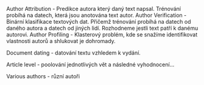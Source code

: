 Author Attribution - Predikce autora který daný text napsal. Trénování probíhá na datech, která jsou anotována text autor.
Author Verification - Binární klasifikace textových dat. Přičemž trénování probíhá na datech od daného autora a datech od jiných lidí. Rozhodneme jestli text patří k danému autorovi.
Author Profiling - Klasterový problém, kde se snažíme identifikovat vlastnosti autorů a shlukovat je dohromady.





Document dating - datování textu vzhledem k vydání.



Article level - poolování jednotlivých vět a následné vyhodnocení...

Various authors - různí autoři